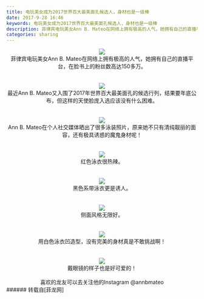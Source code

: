 ```yaml
---
title: 电玩美女成为2017世界百大最美面孔候选人，身材也是一级棒
date: 2017-9-28 16:46
keywords: 电玩美女成为2017世界百大最美面孔候选人，身材也是一级棒
description: 菲律宾电玩美女Ann B. Mateo在网络上拥有极高的人气，她拥有自己的直播平台，在脸书上的粉丝数高达150多万。最近Ann B. Mateo又入围了2017年世界百大最美面孔的候选行列，结果要年底公布，但这样的天使脸庞入选应该没有什么困难。Ann B. Mateo在个人社交媒体晒出了很多泳装照片，原来她不只有清纯靓丽的面容，还有极具诱惑的魔鬼身材呢！红色泳衣很热辣。黑色系带泳衣更是诱人。侧面风格无限好。用白色泳衣凹造型，没有完美的身材真是不敢挑战啊！戴眼镜的样子也是好可爱的！喜欢的龙友可以去关注他的Instagram @annbmateo 
categories: sharing
---
```

<td class="t_f" id="postmessage_905226">

<div align="center">

<img aid="634293" data-cf-modified-d4569d2a1cea772df9fdb8d7-="" file="data/attachment/forum/201709/28/164446j2r552y8tt2sgo59.jpg.thumb.jpg" id="aimg_634293" inpost="1" onclick="" onmouseover="" src="http://www.flw.ph/data/attachment/forum/201709/28/164446j2r552y8tt2sgo59.jpg" style="cursor:pointer" zoomfile="data/attachment/forum/201709/28/164446j2r552y8tt2sgo59.jpg"/>


<br/>
菲律宾电玩美女Ann B. Mateo在网络上拥有极高的人气，她拥有自己的直播平台，在脸书上的粉丝数高达150多万。<br/>
<br/>
<br/>

<img aid="634294" data-cf-modified-d4569d2a1cea772df9fdb8d7-="" file="data/attachment/forum/201709/28/164447g4ujfj7hctmojt5h.jpg.thumb.jpg" id="aimg_634294" inpost="1" onclick="" onmouseover="" src="http://www.flw.ph/data/attachment/forum/201709/28/164447g4ujfj7hctmojt5h.jpg" style="cursor:pointer" zoomfile="data/attachment/forum/201709/28/164447g4ujfj7hctmojt5h.jpg"/>


<br/>
最近Ann B. Mateo又入围了2017年世界百大最美面孔的候选行列，结果要年底公布，但这样的天使脸庞入选应该没有什么困难。<br/>
<br/>
<br/>

<img aid="634295" data-cf-modified-d4569d2a1cea772df9fdb8d7-="" file="data/attachment/forum/201709/28/164449hlhuu6ulynlg9yyl.jpg.thumb.jpg" id="aimg_634295" inpost="1" onclick="" onmouseover="" src="http://www.flw.ph/data/attachment/forum/201709/28/164449hlhuu6ulynlg9yyl.jpg" style="cursor:pointer" zoomfile="data/attachment/forum/201709/28/164449hlhuu6ulynlg9yyl.jpg"/>


<br/>
Ann B. Mateo在个人社交媒体晒出了很多泳装照片，原来她不只有清纯靓丽的面容，还有极具诱惑的魔鬼身材呢！<br/>
<br/>
<br/>

<img aid="634296" data-cf-modified-d4569d2a1cea772df9fdb8d7-="" file="data/attachment/forum/201709/28/164450m4gzy7e9fyxwqyyq.jpg.thumb.jpg" id="aimg_634296" inpost="1" onclick="" onmouseover="" src="http://www.flw.ph/data/attachment/forum/201709/28/164450m4gzy7e9fyxwqyyq.jpg" style="cursor:pointer" zoomfile="data/attachment/forum/201709/28/164450m4gzy7e9fyxwqyyq.jpg"/>


<br/>
红色泳衣很热辣。<br/>
<br/>
<br/>

<img aid="634297" data-cf-modified-d4569d2a1cea772df9fdb8d7-="" file="data/attachment/forum/201709/28/164452q8a1ziqz7kjlsnaa.jpg.thumb.jpg" id="aimg_634297" inpost="1" onclick="" onmouseover="" src="http://www.flw.ph/data/attachment/forum/201709/28/164452q8a1ziqz7kjlsnaa.jpg" style="cursor:pointer" zoomfile="data/attachment/forum/201709/28/164452q8a1ziqz7kjlsnaa.jpg"/>


<br/>
黑色系带泳衣更是诱人。<br/>
<br/>
<br/>

<img aid="634298" data-cf-modified-d4569d2a1cea772df9fdb8d7-="" file="data/attachment/forum/201709/28/164453or253wrawz4apnna.jpg.thumb.jpg" id="aimg_634298" inpost="1" onclick="" onmouseover="" src="http://www.flw.ph/data/attachment/forum/201709/28/164453or253wrawz4apnna.jpg" style="cursor:pointer" zoomfile="data/attachment/forum/201709/28/164453or253wrawz4apnna.jpg"/>


<br/>
侧面风格无限好。<br/>
<br/>
<br/>

<img aid="634299" data-cf-modified-d4569d2a1cea772df9fdb8d7-="" file="data/attachment/forum/201709/28/164454lgphlbz9wrpqplp1.jpg.thumb.jpg" id="aimg_634299" inpost="1" onclick="" onmouseover="" src="http://www.flw.ph/data/attachment/forum/201709/28/164454lgphlbz9wrpqplp1.jpg" style="cursor:pointer" zoomfile="data/attachment/forum/201709/28/164454lgphlbz9wrpqplp1.jpg"/>


<br/>
用白色泳衣凹造型，没有完美的身材真是不敢挑战啊！<br/>
<br/>
<br/>

<img aid="634300" data-cf-modified-d4569d2a1cea772df9fdb8d7-="" file="data/attachment/forum/201709/28/164456lhcdnnq8kd8sdh5s.jpg.thumb.jpg" id="aimg_634300" inpost="1" onclick="" onmouseover="" src="http://www.flw.ph/data/attachment/forum/201709/28/164456lhcdnnq8kd8sdh5s.jpg" style="cursor:pointer" zoomfile="data/attachment/forum/201709/28/164456lhcdnnq8kd8sdh5s.jpg"/>


<br/>
戴眼镜的样子也是好可爱的！<br/>
<br/>
喜欢的龙友可以去关注他的Instagram @annbmateo </div></td>
###### 转载自[菲龙网]